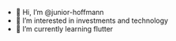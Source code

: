 - 👋 Hi, I’m @junior-hoffmann
- 👀 I’m interested in investments and technology 
- 🌱 I’m currently learning flutter

